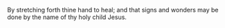 By stretching forth thine hand to heal; and that signs and wonders may be done by the name of thy holy child Jesus.

